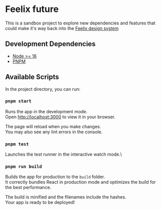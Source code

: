 # Feelix future

This is a sandbox project to explore new dependencies and features that could make it's way back into the [Feelix design system](https://github.com/MYOB-Technology/Feelix)

## Development Dependencies

- [Node >= 16](https://nodejs.org/en/download/package-manager#macos)
- [PNPM](https://pnpm.io/installation)

## Available Scripts

In the project directory, you can run:

### `pnpm start`

Runs the app in the development mode.\
Open [http://localhost:3000](http://localhost:3000) to view it in your browser.

The page will reload when you make changes.\
You may also see any lint errors in the console.

### `pnpm test`

Launches the test runner in the interactive watch mode.\

### `pnpm run build`

Builds the app for production to the `build` folder.\
It correctly bundles React in production mode and optimizes the build for the best performance.

The build is minified and the filenames include the hashes.\
Your app is ready to be deployed!
